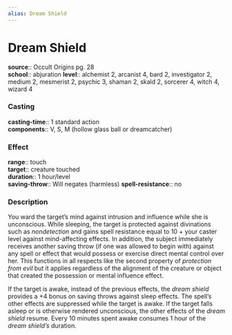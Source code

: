 ```yaml
---
alias: Dream Shield
---
```


# Dream Shield 

**source**:: Occult Origins pg. 28  
**school**:: abjuration
**level**:: alchemist 2, arcanist 4, bard 2, investigator 2, medium 2, mesmerist 2, psychic 3, shaman 2, skald 2, sorcerer 4, witch 4, wizard 4

### Casting 

**casting-time**:: 1 standard action  
**components**:: V, S, M (hollow glass ball or dreamcatcher)

### Effect 

**range**:: touch  
**target**:: creature touched  
**duration**:: 1 hour/level  
**saving-throw**:: Will negates (harmless)
**spell-resistance**:: no

### Description 

You ward the target’s mind against intrusion and influence while she is unconscious. While sleeping, the target is protected against divinations such as *nondetection* and gains spell resistance equal to 10 + your caster level against mind-affecting effects. In addition, the subject immediately receives another saving throw (if one was allowed to begin with) against any spell or effect that would possess or exercise direct mental control over her. This functions in all respects like the second property of *protection from evil* but it applies regardless of the alignment of the creature or object that created the possession or mental influence effect.  
  
If the target is awake, instead of the previous effects, the *dream shield* provides a +4 bonus on saving throws against sleep effects. The spell’s other effects are suppressed while the target is awake. If the target falls asleep or is otherwise rendered unconscious, the other effects of the *dream shield* resume. Every 10 minutes spent awake consumes 1 hour of the *dream shield’s* duration.

